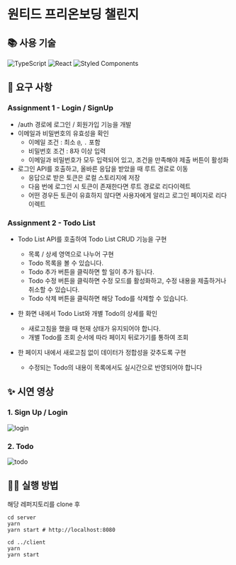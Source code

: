 # 원티드 프리온보딩 챌린지

## 📚 사용 기술

![TypeScript](https://img.shields.io/badge/typescript-%23007ACC.svg?style=for-the-badge&logo=typescript&logoColor=white)
![React](https://img.shields.io/badge/react-%2320232a.svg?style=for-the-badge&logo=react&logoColor=%2361DAFB)
![Styled Components](https://img.shields.io/badge/styled--components-DB7093?style=for-the-badge&logo=styled-components&logoColor=white)

## 📌 요구 사항

### Assignment 1 - Login / SignUp

- /auth 경로에 로그인 / 회원가입 기능을 개발
- 이메일과 비밀번호의 유효성을 확인
  - 이메일 조건 : 최소 `@`, `.` 포함
  - 비밀번호 조건 : 8자 이상 입력
  - 이메일과 비밀번호가 모두 입력되어 있고, 조건을 만족해야 제출 버튼이 활성화
- 로그인 API를 호출하고, 올바른 응답을 받았을 때 루트 경로로 이동
  - 응답으로 받은 토큰은 로컬 스토리지에 저장
  - 다음 번에 로그인 시 토큰이 존재한다면 루트 경로로 리다이렉트
  - 어떤 경우든 토큰이 유효하지 않다면 사용자에게 알리고 로그인 페이지로 리다이렉트

### Assignment 2 - Todo List

- Todo List API를 호출하여 Todo List CRUD 기능을 구현
  - 목록 / 상세 영역으로 나누어 구현
  - Todo 목록을 볼 수 있습니다.
  - Todo 추가 버튼을 클릭하면 할 일이 추가 됩니다.
  - Todo 수정 버튼을 클릭하면 수정 모드를 활성화하고, 수정 내용을 제출하거나 취소할 수 있습니다.
  - Todo 삭제 버튼을 클릭하면 해당 Todo를 삭제할 수 있습니다.
- 한 화면 내에서 Todo List와 개별 Todo의 상세를 확인
  - 새로고침을 했을 때 현재 상태가 유지되어야 합니다.
  - 개별 Todo를 조회 순서에 따라 페이지 뒤로가기를 통하여 조회
- 한 페이지 내에서 새로고침 없이 데이터가 정합성을 갖추도록 구현

  - 수정되는 Todo의 내용이 목록에서도 실시간으로 반영되어야 합니다

## ✨ 시연 영상

### 1. Sign Up / Login

![login](https://user-images.githubusercontent.com/98656282/211952321-d6784083-d3cf-4fd0-955e-fc11d0a4cc6b.gif)

### 2. Todo

![todo](https://user-images.githubusercontent.com/98656282/211952335-64d8355f-10cc-4a11-a3ac-0b3b243ca194.gif)

## 👨‍💻 실행 방법

해당 레퍼지토리를 clone 후

```
cd server
yarn
yarn start # http://localhost:8080

cd ../client
yarn
yarn start
```

